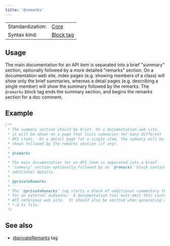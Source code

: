 ```yaml
---
title: '@remarks'
---
```


<!-- prettier-ignore-start -->
|    |    |
| -- | -- |
| Standardization: | [Core](https://tsdoc.org/pages/spec/standardization_groups/) |
| Syntax kind: | [Block tag](https://tsdoc.org/pages/spec/tag_kinds/) |
<!-- prettier-ignore-end -->

## Usage

The main documentation for an API item is separated into a brief "summary" section,
optionally followed by a more detailed "remarks" section. On a documentation web site,
index pages (e.g. showing members of a class) will show only the brief summaries,
whereas a detail pages (e.g. describing a single member) will show the summary followed
by the remarks. The `@remarks` block tag ends the summary section, and begins the
remarks section for a doc comment.

## Example

```ts
/**
 * The summary section should be brief. On a documentation web site,
 * it will be shown on a page that lists summaries for many different
 * API items.  On a detail page for a single item, the summary will be
 * shown followed by the remarks section (if any).
 *
 * @remarks
 *
 * The main documentation for an API item is separated into a brief
 * "summary" section optionally followed by an `@remarks` block containing
 * additional details.
 *
 * @privateRemarks
 *
 * The `@privateRemarks` tag starts a block of additional commentary that is not meant
 * for an external audience.  A documentation tool must omit this content from an
 * API reference web site.  It should also be omitted when generating a normalized
 * *.d.ts file.
 */
```

## See also

- [@privateRemarks](https://tsdoc.org/pages/tags/privateremarks/) tag

